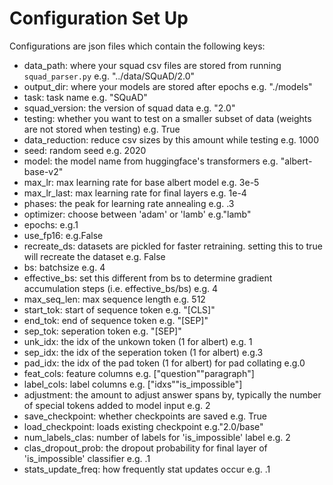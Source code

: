 # Configuration Set Up

Configurations are json files which contain the following keys:
- data_path: where your squad csv files are stored from running `squad_parser.py` e.g. "../data/SQuAD/2.0"
- output_dir: where your models are stored after epochs e.g. "./models"
- task: task name e.g. "SQuAD"
- squad_version: the version of squad data e.g. "2.0"
- testing: whether you want to test on a smaller subset of data (weights are not stored when testing) e.g. True
- data_reduction: reduce csv sizes by this amount while testing e.g. 1000 
- seed: random seed e.g. 2020
- model: the model name from huggingface's transformers e.g. "albert-base-v2"
- max_lr: max learning rate for base albert model e.g. 3e-5
- max_lr_last: max learning rate for final layers e.g. 1e-4
- phases: the peak for learning rate annealing e.g. .3
- optimizer: choose between 'adam' or 'lamb' e.g."lamb" 
- epochs: e.g.1
- use_fp16: e.g.False
- recreate_ds: datasets are pickled for faster retraining. setting this to true will recreate the dataset e.g. False
- bs: batchsize e.g. 4
- effective_bs: set this different from bs to determine gradient accumulation steps (i.e. effective_bs/bs) e.g. 4 
- max_seq_len: max sequence length e.g. 512
- start_tok: start of sequence token e.g. "[CLS]"
- end_tok: end of sequence token e.g. "[SEP]"
- sep_tok: seperation token e.g. "[SEP]"
- unk_idx: the idx of the unkown token (1 for albert) e.g. 1
- sep_idx: the idx of the seperation token (1 for albert) e.g.3
- pad_idx: the idx of the pad token (1 for albert) for pad collating e.g.0
- feat_cols: feature columns e.g. ["question""paragraph"]
- label_cols: label columns e.g. ["idxs""is_impossible"]
- adjustment: the amount to adjust answer spans by, typically the number of special tokens added to model input e.g. 2
- save_checkpoint: whether checkpoints are saved e.g. True
- load_checkpoint: loads existing checkpoint e.g."2.0/base"
- num_labels_clas: number of labels for 'is_impossible' label e.g. 2
- clas_dropout_prob: the dropout probability for final layer of 'is_impossible' classifier e.g. .1 
- stats_update_freq: how frequently stat updates occur e.g. .1

